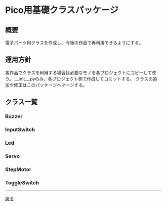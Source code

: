 #  Pico用基礎クラスパッケージ

## 概要

電子パーツ用クラスを作成し、今後の作品で再利用できるようにする。

## 運用方針

各作品でクラスを利用する場合は必要なモノを各プロジェクトにコピーして使う。
\_\_init\_\_.pyのみ、各プロジェクト側で作成してコミットする。
クラスの追加や修正はこのパッケージへマージする。

## クラス一覧

### Buzzer

### InputSwitch

### Led

### Servo

### StepMotor

### ToggleSwitch

---

[戻る](../README.md)